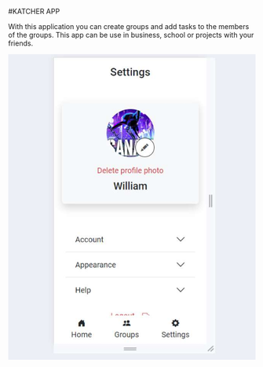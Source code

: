 #KATCHER APP

With this application you can create groups and add tasks to the members of the groups. This app can be use in business, school or projects with your friends.

![Image of the application](/www/Public/img/app_sample.jpg)

